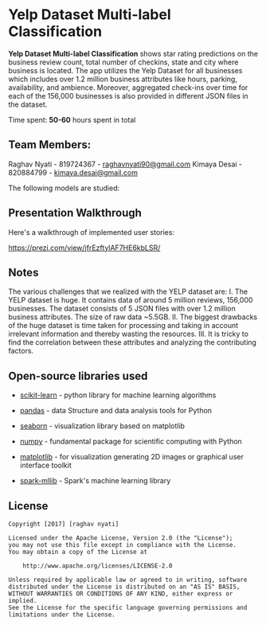 # Yelp Dataset Multi-label Classification 

**Yelp Dataset Multi-label Classification** shows star rating predictions on the business review count, total number of checkins, state and city where business is located. The app utilizes the Yelp Dataset for all businesses which includes over 1.2 million business attributes like hours, parking, availability, and ambience. Moreover, aggregated check-ins over time for each of the 156,000 businesses is also provided in different JSON files in the dataset.

Time spent: **50-60** hours spent in total

## Team Members:
Raghav Nyati - 819724367 - raghavnyati90@gmail.com
Kimaya Desai - 820884799 - kimaya.desai@gmail.com

The following models are studied:


## Presentation Walkthrough

Here's a walkthrough of implemented user stories:

https://prezi.com/view/jfrEzftylAF7HE6kbLSR/


## Notes

The various challenges that we realized with the YELP dataset are:
I. The YELP dataset is huge. It contains data of around 5 million reviews, 156,000 businesses. The dataset consists of 5 JSON files with over 1.2 million business attributes. The size of raw data ~5.5GB.
II. The biggest drawbacks of the huge dataset is time taken for processing and taking in account irrelevant information and thereby wasting the resources.
III. It is tricky to find the correlation between these attributes and analyzing the contributing factors.

## Open-source libraries used

- [scikit-learn](http://scikit-learn.org/stable/) - python library for machine learning algorithms
- [pandas](https://pandas.pydata.org/) - data Structure and data analysis tools for Python
- [seaborn](https://seaborn.pydata.org/) - visualization library based on matplotlib
- [numpy](http://www.numpy.org/) - fundamental package for scientific computing with Python
- [matplotlib](https://matplotlib.org/) - for visualization generating 2D images or graphical user interface toolkit

- [spark-mllib](https://spark.apache.org/docs/latest/ml-guide.html) - Spark's machine learning library

## License

    Copyright [2017] [raghav nyati]

    Licensed under the Apache License, Version 2.0 (the "License");
    you may not use this file except in compliance with the License.
    You may obtain a copy of the License at

        http://www.apache.org/licenses/LICENSE-2.0

    Unless required by applicable law or agreed to in writing, software
    distributed under the License is distributed on an "AS IS" BASIS,
    WITHOUT WARRANTIES OR CONDITIONS OF ANY KIND, either express or implied.
    See the License for the specific language governing permissions and
    limitations under the License.
